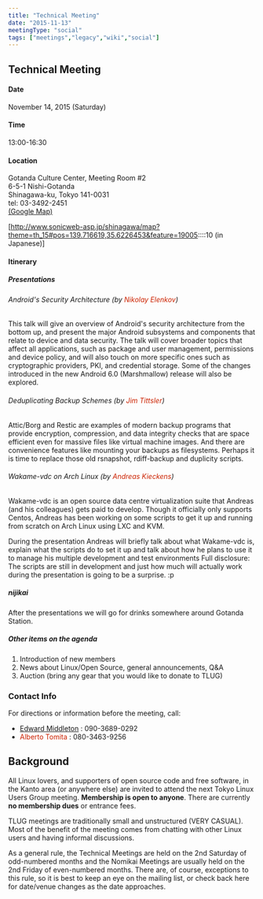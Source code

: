```yaml
---
title: "Technical Meeting"
date: "2015-11-13"
meetingType: "social"
tags: ["meetings","legacy","wiki","social"]
---
```


<h2 id="technical_meeting">Technical Meeting</h2>
<h4 id="date">Date</h4>
<p>November 14, 2015 (Saturday)</p>
<h4 id="time">Time</h4>
<p>13:00-16:30</p>
<h4 id="location">Location</h4>
<p>Gotanda Culture Center, Meeting Room #2<br />
6-5-1 Nishi-Gotanda<br />
Shinagawa-ku, Tokyo 141-0031<br />
tel: 03-3492-2451<br />
<a href="https://goo.gl/maps/uzbKe">(Google Map)</a></p>
<p>[<a href="http://www.sonicweb-asp.jp/shinagawa/map?theme=th_15#pos=139.716619,35.6226453&amp;feature=19005">http://www.sonicweb-asp.jp/shinagawa/map?theme=th_15#pos=139.716619,35.6226453&amp;feature=19005</a>::::10 (in Japanese)]</p>
<h4 id="itinerary">Itinerary</h4>
<h5 id="presentations">Presentations</h5>
<h6 id="androids_security_architecture_by_nikolay_elenkov">Android's Security Architecture (by <font color="#CC2200">Nikolay Elenkov</font>)</h6>
<p>This talk will give an overview of Android's security architecture from
the bottom up, and present the major Android subsystems and components
that relate to device and data security. The talk will cover broader
topics that affect all applications, such as package and user management,
permissions and device policy, and will also touch on more specific ones
such as cryptographic providers, PKI, and credential storage. Some of the
changes introduced in the new Android 6.0 (Marshmallow) release will also
be explored.</p>
<h6 id="deduplicating_backup_schemes_by_jim_tittsler">Deduplicating Backup Schemes (by <font color="#CC2200">Jim Tittsler</font>)</h6>
<p>Attic/Borg and Restic are examples of modern backup programs that provide
encryption, compression, and data integrity checks that are space efficient
even for massive files like virtual machine images. And there are convenience
features like mounting your backups as filesystems. Perhaps it is time to
replace those old rsnapshot, rdiff-backup and duplicity scripts.</p>
<h6 id="wakame_vdc_on_arch_linux_by_andreas_kieckens">Wakame-vdc on Arch Linux (by <font color="#CC2200">Andreas Kieckens</font>)</h6>
<p>Wakame-vdc is an open source data centre virtualization suite that
Andreas (and his colleagues) gets paid to develop. Though it officially
only supports Centos, Andreas has been working on some scripts to get it
up and running from scratch on Arch Linux using LXC and KVM.</p>
<p>During the presentation Andreas will briefly talk about what Wakame-vdc
is, explain what the scripts do to set it up and talk about how he plans
to use it to manage his multiple development and test environments
Full disclosure: The scripts are still in development and just how much
will actually work during the presentation is going to be a surprise. :p</p>
<h5 id="nijikai">nijikai</h5>
<p>After the presentations we will go for drinks somewhere around Gotanda Station.</p>
<h5 id="other_items_on_the_agenda">Other items on the agenda</h5>
<ol>
<li>Introduction of new members</li>
<li>News about Linux/Open Source, general announcements, Q&amp;A</li>
<li>Auction (bring any gear that you would like to donate to TLUG)</li>
</ol>
<h3 id="contact_info">Contact Info</h3>
<p>For directions or information before the meeting, call:</p>
<ul>
<li><a href="./Edward_Middleton">Edward Middleton</a> : 090-3689-0292</li>
<li><font color="#CC2200">Alberto Tomita</font> : 080-3463-9256</li>
</ul>

<h2 id="introduction">Background</h2>
<p>All Linux lovers, and supporters of open source code and free software, in the Kanto area (or anywhere else) are invited to attend the next Tokyo Linux Users Group meeting. <b>Membership is open to anyone</b>. There are currently <b>no membership dues</b> or entrance fees.</p>
<p>TLUG meetings are traditionally small and unstructured (VERY CASUAL). Most of the benefit of the meeting comes from chatting with other Linux users and having informal discussions.</p>
<p>As a general rule, the Technical Meetings are held on the 2nd Saturday of odd-numbered months and the Nomikai Meetings are usually held on the 2nd Friday of even-numbered months. There are, of course, exceptions to this rule, so it is best to keep an eye on the mailing list, or check back here for date/venue changes as the date approaches.</p>
